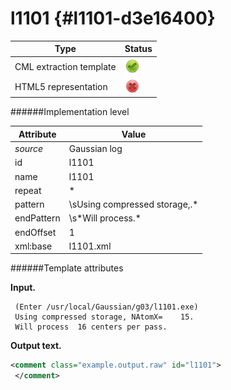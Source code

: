 # l1101 {#l1101-d3e16400}


| Type                                                                                                                                                | Status                                                                                                                                              |
|----|----|
| CML extraction template                                                                                                                             | ![](/imgs/Total.png)                                                                                                                                |
| HTML5 representation                                                                                                                                | ![](/imgs/None.png)                                                                                                                                 |

######Implementation level

| Attribute                                                                                                                                           | Value                                                                                                                                               |
|----|----|
| *source*                                                                                                                                            | Gaussian log                                                                                                                                        |
| id                                                                                                                                                  | l1101                                                                                                                                               |
| name                                                                                                                                                | l1101                                                                                                                                               |
| repeat                                                                                                                                              | \*                                                                                                                                                  |
| pattern                                                                                                                                             | \\sUsing compressed storage,.\*                                                                                                                     |
| endPattern                                                                                                                                          | \\s\*Will process.\*                                                                                                                                |
| endOffset                                                                                                                                           | 1                                                                                                                                                   |
| xml:base                                                                                                                                            | l1101.xml                                                                                                                                           |

######Template attributes

**Input.**

     (Enter /usr/local/Gaussian/g03/l1101.exe)
     Using compressed storage, NAtomX=    15.
     Will process  16 centers per pass.
      

**Output text.**

```xml
<comment class="example.output.raw" id="l1101">
 </comment>
```
